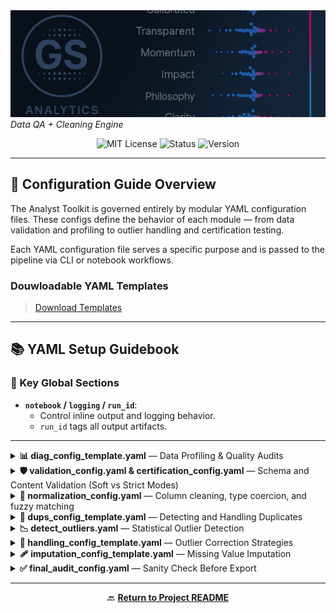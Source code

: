 
  <img src="../repo_files/dark_logo_banner.png" width="1000"/>
  <br>
  <em>Data QA + Cleaning Engine</em>
</p>
<p align="center">
  <img alt="MIT License" src="https://img.shields.io/badge/license-MIT-blue">
  <img alt="Status" src="https://img.shields.io/badge/status-stable-brightgreen">
  <img alt="Version" src="https://img.shields.io/badge/version-v0.1.0-blueviolet">
</p>


---

## 🧩 Configuration Guide Overview

The Analyst Toolkit is governed entirely by modular YAML configuration files. These configs define the behavior of each module — from data validation and profiling to outlier handling and certification testing.

Each YAML configuration file serves a specific purpose and is passed to the pipeline via CLI or notebook workflows.

### Douwloadable YAML Templates

>[Download Templates](config.zip)
___

## 📚 YAML Setup Guidebook


### 🔧 Key Global Sections

- **`notebook` / `logging` / `run_id`**: 
  - Control inline output and logging behavior.
  - `run_id` tags all output artifacts.

---

<details>
<summary><strong>📊 diag_config_template.yaml</strong> — Data Profiling & Quality Audits</summary>

This configuration controls the **Diagnostics** module (`run_diag_pipeline.py`), which generates a non-destructive structural and statistical profile of a dataset.

### 🔧 Key Sections

Runs the core data profiling logic, producing:
- Schema overview with types and uniqueness
- Missing value counts and percentages
- High-cardinality string fields
- Descriptive statistics (mean, std, skew, kurtosis)
- Sample data and duplicate summaries
- Audit flags (e.g., high skew, unexpected dtypes)

### `settings` (under `profile`)
- `export`: Save profile to disk (XLSX or CSV)
- `as_csv`: If true, exports CSV instead of Excel
- `export_path`: Path for saved summary
- `checkpoint`: Enable joblib-based caching
- `include_samples`: Show `df.head()` preview
- `include_metadata`: Include memory and shape stats
- `max_rows`: Row limit for previews
- `high_cardinality_threshold`: Max unique values before flagging a column

#### `quality_checks`
Used to flag data issues:
- `skew_threshold`: Flag numeric columns exceeding this skew
- `expected_dtypes`: Optional map of columns to expected types. Flags mismatches.

---

### `diagnostics.plotting`
Controls if diagnostic visualizations are generated:
- `run`: Toggle diagnostic plot generation
- `save_dir`: Path to save the plots (e.g., histograms, outlier visuals)

---

### ✅ Example

```yaml
diagnostics:
  input_path: "data/raw/my_dataset.csv"

  profile:
    run: true
    settings:
      export: true
      as_csv: false
      export_path: "exports/reports/diagnostics/diagnostics_summary.xlsx"
      max_rows: 5
      high_cardinality_threshold: 10
      quality_checks:
        skew_threshold: 2.0
        expected_dtypes:
          age: "int64"
          income: "float64"
          gender: "object"

  plotting:
    run: true
    save_dir: "exports/plots/diagnostics/"
```

</details>

<details>
<summary><strong>🛡️ validation_config.yaml & certification_config.yaml</strong> — Schema and Content Validation (Soft vs Strict Modes)</summary>

This configuration governs the schema and content validation stage of the pipeline. It can operate in two distinct modes:

- **Validation Mode (soft)** — used during exploratory analysis. The pipeline continues even if errors are detected.
- **Certification Mode (strict)** — used as a final QA gate. If any check fails, the pipeline halts (`fail_on_error: true`).

### 🔧 Key Sections
- `input_path`: path to the dataset under validation
- `schema_validation.run`: toggles the schema validation logic
- `schema_validation.fail_on_error`: enforces strict blocking in certification mode
- `rules.expected_columns`: required column names
- `rules.expected_types`: expected dtypes (e.g., float64, object, datetime64[ns])
- `rules.categorical_values`: allowed values for string columns
- `rules.numeric_ranges`: minimum/maximum thresholds for numeric fields
- `settings`: controls export paths and joblib checkpointing

Example:
```yaml
validation:
  input_path: "data/raw/my_dataset.csv"
  schema_validation:
    run: true
    fail_on_error: true  # Set false for non-blocking validation

    rules:
      expected_columns:
        - "tag_id"
        - "species"
        - "bill_length_mm"
      expected_types:
        tag_id: "object"
        species: "object"
        bill_length_mm: "float64"
      categorical_values:
        species: ["Adelie", "Chinstrap", "Gentoo"]
      numeric_ranges:
        bill_length_mm:
          min: 30.0
          max: 65.0

  settings:
    checkpoint: true
    export: true
    export_path: "exports/reports/certification/my_report.xlsx"
```

> This module supports precise QA policies and lets you define flexible column validation logic. Use `fail_on_error: false` to run audits without blocking your pipeline.
</details>

<details>
<summary><strong>🔀 normalization_config.yaml</strong> — Column cleaning, type coercion, and fuzzy matching</summary>

This configuration governs the **Normalization** module, which applies rule-based data cleaning transformations including column renaming, value mapping, typo correction, and type enforcement.

### 🔧 Key Sections

- `rename_columns`: Rename messy or inconsistent column headers
- `standardize_text_columns`: Auto-title-case or upper-case entries
- `value_mappings`: Explicit mapping dictionary for known text replacements
- `fuzzy_matching`: Runs fuzzy string matching on selected fields
  - `master_list`: List of valid values
  - `score_cutoff`: Minimum similarity score
- `parse_datetimes`: Force conversion of date columns
- `coerce_dtypes`: Enforce column data types (e.g. float64, int64)
- `preview_columns`: Fields shown in preview output or reports
- `settings`: Controls export, joblib checkpointing, and inline rendering

### ✅ Example
```yaml
normalization:
  run: true

  rules:
    rename_columns:
      'bill length (mm)': 'bill_length_mm'

    standardize_text_columns:
      - 'sex'

    value_mappings:
      sex:
        'f': 'FEMALE'
        'm': 'MALE'
        '?': 'UNKNOWN'

    fuzzy_matching:
      run: true
      settings:
        species:
          master_list: ["Adelie", "Chinstrap", "Gentoo"]
          score_cutoff: 80

    parse_datetimes:
      capture_date:
        format: '%Y-%m-%d'
        errors: 'coerce'

    coerce_dtypes:
      bill_length_mm: 'float64'

  settings:
    show_inline: true
    export: true
    export_path: "exports/reports/normalization/normalization_report.xlsx"
    checkpoint:
      run: true
      checkpoint_path: "exports/joblib/{run_id}/{run_id}_m03_df_normalized.joblib"
```
</details>

<details>
<summary><strong>📛 dups_config_template.yaml</strong> — Detecting and Handling Duplicates</summary>

This configuration governs the **Duplicate Detection** module. It supports both **flagging** and **removing** duplicate rows using custom logic.

### 🔧 Key Sections

- `subset_columns`: Columns to consider for duplicate matching (default: all)
- `keep`: Which duplicate to retain — `'first'`, `'last'`, or `False` to drop all duplicates
- `mode`: Whether to `'remove'` or `'flag'` duplicates
- `input_path`: Path to the input dataset
- `settings`: Controls export, checkpointing, and visualization

### ✅ Example
```yaml
duplicates:
  run: true
  subset_columns: null
  keep: "first"
  mode: "remove"
  input_path: "exports/joblib/{run_id}_m02_2_df_certified.joblib"

  settings:
    checkpoint: true
    checkpoint_path: "exports/joblib/{run_id}/{run_id}_m04__dupes_checkpoint.joblib"

    export: true
    export_path: "exports/reports/duplicates/duplicates_report.xlsx"
    export_format: "xlsx"

    show_inline: true

    plotting:
      run: true
      save_dir: "exports/plots/duplicates/"
```
> Optional cleanup is available for schema-variant files using `preview_drop_columns`.
</details>

<details>
<summary><strong>📉 detect_outliers.yaml</strong> — Statistical Outlier Detection</summary>

This configuration governs the **Outlier Detection** module, which identifies anomalous values in numeric fields based on statistical rules. No data is modified — this is a non-destructive detection pass.

### 🔧 Key Sections

- `run`: Toggle to enable detection
- `method`: Detection strategy — supports `'zscore'`, `'iqr'`, or `'percentile'`
- `threshold`: Cutoff value (e.g., `3.0` for z-score, `1.5` for IQR multiplier)
- `features`: List of numeric columns to scan for outliers

### ✅ Example
```yaml
detect_outliers:
  run: true
  method: "iqr"
  threshold: 1.5
  features:
    - "bill_length_mm"
    - "body_mass_g"
```

> This stage produces a flagged dataset and optionally exports outlier distributions as plots.
</details>

<details>
<summary><strong>🧼 handling_config_template.yaml</strong> — Outlier Correction Strategies</summary>

This configuration governs the **Outlier Handling** module (`run_handling_pipeline.py`). It takes in the outputs of the outlier detection stage and applies **corrective transformations** to flagged values based on global or column-specific rules.

### 🔧 Key Sections

- **`input_df_path`**: Path to the flagged dataset from the previous detection stage  
- **`detection_results_path`**: Path to the joblib file containing outlier masks  
- **`handling_specs`**: Core section specifying how each column's outliers should be treated:
  - `clip`: cap values to upper/lower statistical bounds
  - `median`: replace with column median
  - `constant`: replace with a specified fallback value (`fill_value`)
  - `none`: leave outliers untouched
- **`__default__` / `__global__`**:
  - `__global__`: strategy applied unless overridden  
  - `__default__`: fallback if column not explicitly mentioned
- **`settings`**: Export and checkpointing behavior, display toggles

### ✅ Example
```yaml
outlier_handling:
  run: true

  input_df_path: "exports/joblib/{run_id}_m05_outliers_flagged.joblib"
  detection_results_path: "exports/joblib/{run_id}_m05_detection_results.joblib"

  handling_specs:
    __global__:
      strategy: 'none'

    bill_length_mm:
      strategy: 'clip'

    body_mass_g:
      strategy: 'median'

    flipper_length_mm:
      strategy: 'constant'
      fill_value: -999

    __default__:
      strategy: 'clip'

  settings:
    show_inline: true

    export:
      run: true
      export_path: "exports/reports/outliers/handling/outlier_handling_report.xlsx"
      as_csv: false

    checkpoint:
      run: true
      checkpoint_path: "exports/joblib/{run_id}/{run_id}_m06_df_handled.joblib"
```

> This module is typically used after `detect_outliers.yaml`. It does not perform new detection — only applies remediation to already-flagged values.

</details>

<details>
<summary><strong>🩹 imputation_config_template.yaml</strong> — Missing Value Imputation</summary>

This configuration governs the **Imputation** module (`run_imputation_pipeline.py`). It fills missing values (`NaN`) using specified strategies per column and supports both numeric and categorical imputation.

### 🔧 Key Sections

- **`input_path`**: Path to the input dataset (typically from previous outlier handling step)
- **`rules.strategies`**: Dictionary specifying how to impute each column:
  - `'mean'`: Fill with column mean (numeric only)
  - `'median'`: Fill with column median (numeric only)
  - `'mode'`: Fill with most common value
  - `'constant'`: Replace with fixed value via nested dict `{strategy: 'constant', value: ...}`

- **`settings`**: Controls plotting, inline output, checkpointing, and export location

### ✅ Example
```yaml
imputation:
  run: true
  input_path: "exports/joblib/{run_id}_m06_df_handled.joblib"

  rules:
    strategies:
      bill_length_mm: 'mean'
      body_mass_g: 'mean'
      bill_depth_mm: 'median'
      flipper_length_mm: 'median'
      sex: 'mode'
      tag_id:
        strategy: 'constant'
        value: 'UNKNOWN'
      capture_date:
        strategy: 'constant'
        value: "1900-01-01"

  settings:
    show_inline: true
    export:
      run: true
      export_path: "exports/reports/imputation/imputation_report.xlsx"
    plotting:
      run: true
      save_dir: "exports/plots/imputation/"
    checkpoint:
      run: true
      checkpoint_path: "exports/joblib/{run_id}/{run_id}_m07_df_imputed.joblib"
```

> Use this module to address data sparsity before modeling or final audits. Can be customized per column using a mix of strategy types.
</details>

<details>
<summary><strong>✅ final_audit_config.yaml</strong> — Sanity Check Before Export</summary>

This configuration governs the **Final Audit** module, a lightweight but essential QA step applied just before the final export of cleaned data. It checks for any lingering issues that may have slipped through prior transformations.

### 🔧 Key Sections

- `run`: Toggles the final audit logic
- `input_path`: Path to the dataset being audited
- `checks`: List of final sanity checks to run:
  - `no_nulls`: Flags if any null values remain
  - `expected_columns`: Ensures final schema matches expectations
  - `range_checks`: Optional column-level numeric thresholds
- `settings`: Controls export and checkpoint behavior

### ✅ Example
```yaml
final_audit:
  run: true
  input_path: "exports/joblib/{run_id}_m07_cleaned_dataset.joblib"

  checks:
    no_nulls: true
    expected_columns:
      - "tag_id"
      - "species"
      - "bill_length_mm"
      - "body_mass_g"
    range_checks:
      bill_length_mm:
        min: 25
        max: 65
      body_mass_g:
        min: 2500
        max: 6500

  settings:
    show_inline: true
    export: true
    export_path: "exports/reports/final_audit/final_audit_report.xlsx"
```

> This step ensures your output is clean, consistent, and ready for analysis or delivery. It's often used as a guardrail before dataset certification or ML model ingestion.

</details>

---

<p align="center">
  🔙 <a href="../README.md"><strong>Return to Project README</strong></a>
</p>